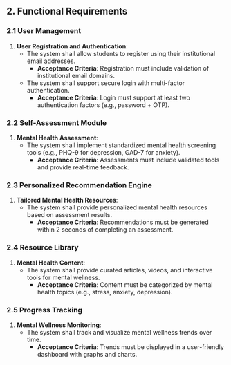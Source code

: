 
## 2. Functional Requirements

### 2.1 User Management
1. **User Registration and Authentication**:
   - The system shall allow students to register using their institutional email addresses.
     - **Acceptance Criteria**: Registration must include validation of institutional email domains.
   - The system shall support secure login with multi-factor authentication.
     - **Acceptance Criteria**: Login must support at least two authentication factors (e.g., password + OTP).

### 2.2 Self-Assessment Module
1. **Mental Health Assessment**:
   - The system shall implement standardized mental health screening tools (e.g., PHQ-9 for depression, GAD-7 for anxiety).
     - **Acceptance Criteria**: Assessments must include validated tools and provide real-time feedback.

### 2.3 Personalized Recommendation Engine
1. **Tailored Mental Health Resources**:
   - The system shall provide personalized mental health resources based on assessment results.
     - **Acceptance Criteria**: Recommendations must be generated within 2 seconds of completing an assessment.

### 2.4 Resource Library
1. **Mental Health Content**:
   - The system shall provide curated articles, videos, and interactive tools for mental wellness.
     - **Acceptance Criteria**: Content must be categorized by mental health topics (e.g., stress, anxiety, depression).

### 2.5 Progress Tracking
1. **Mental Wellness Monitoring**:
   - The system shall track and visualize mental wellness trends over time.
     - **Acceptance Criteria**: Trends must be displayed in a user-friendly dashboard with graphs and charts.
